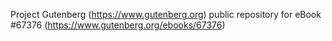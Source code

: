 Project Gutenberg (https://www.gutenberg.org) public repository for eBook #67376 (https://www.gutenberg.org/ebooks/67376)

